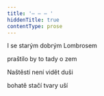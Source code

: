 ```yaml
---
title: '– – – '
hiddenTitle: true
contentType: prose
---
```


I se starým dobrým Lombrosem

praštilo by to tady o zem

Naštěstí není vidět duši

bohatě stačí tvary uší
